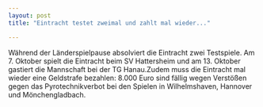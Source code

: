 ```yaml
---
layout: post
title: "Eintracht testet zweimal und zahlt mal wieder..."

---
```


Während der Länderspielpause absolviert die Eintracht zwei Testspiele. Am 7. Oktober spielt die Eintracht beim SV Hattersheim und am 13. Oktober gastiert die Mannschaft bei der TG Hanau.Zudem muss die Eintracht mal wieder eine Geldstrafe bezahlen: 8.000 Euro sind fällig wegen Verstößen gegen das Pyrotechnikverbot bei den Spielen in Wilhelmshaven, Hannover und Mönchengladbach.


